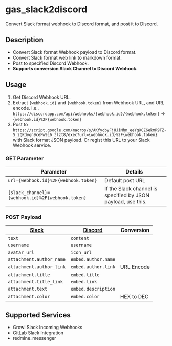 # gas_slack2discord
Convert Slack format webhook to Discord format, and post it to Discord.

## Description
* Convert Slack format Webhook payload to Discord format.
* Convert Slack format web link to markdown format.
* Post to specified Discord Webhook.
* **Supports conversion Slack Channel to Discord Webhook.**

## Usage
1. Get Discord Webhook URL.
2. Extract `{webhook.id}` and `{webhook.token}` from Webhook URL, and URL encode.
   i.e., `https://discordapp.com/api/webhooks/{webhook.id}/{webhook.token}` -> `{webhook.id}%2F{webhook.token}`
3. Post to `https://script.google.com/macros/s/AKfycbyFjUJiMhn_eeYgXCZ6ekmR9TZ-S_2QKdygn9cePw9L6_3lzt8/exec?url={webhook.id}%2F{webhook.token}` with Slack format JSON payload. Or regist this URL to your Slack Webhook service.

### GET Parameter
| Parameter                                        | Details                                                          |
| ------------------------------------------------ | ---------------------------------------------------------------- |
| `url={webhook.id}%2F{webhook.token}`             | Default post URL                                                 |
| `{slack_channel}={webhook.id}%2F{webhook.token}` | If the Slack channel is specified by JSON payload, use this. |

### POST Payload
| [Slack](https://bit.ly/2tXEJKV) | [Discord](https://bit.ly/2HDkBHW) | Conversion |
| ------------------------------- | --------------------------------- | ---------- |
| `text`                          | `content`                         |            |
| `username`                      | `username`                        |            |
| `avatar_url`                    | `icon_url`                        |            |
| `attachment.author_name`        | `embed.author.name`               |            |
| `attachment.author_link`        | `embed.author.link`               | URL Encode |
| `attachment.title`              | `embed.title`                     |            |
| `attachment.title_link`         | `embed.link`                      |            |
| `attachment.text`               | `embed.description`               |            |
| `attachment.color`              | `embed.color`                     | HEX to DEC |

## Supported Services
* Growi Slack Incoming Webhooks
* GitLab Slack Integration
* redmine_messenger